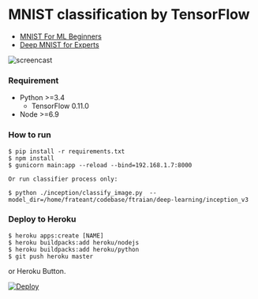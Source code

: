 # MNIST classification by TensorFlow #

- [MNIST For ML Beginners](https://www.tensorflow.org/tutorials/mnist/beginners/)
- [Deep MNIST for Experts](https://www.tensorflow.org/tutorials/mnist/pros/)

![screencast](https://cloud.githubusercontent.com/assets/80381/11339453/f04f885e-923c-11e5-8845-33c16978c54d.gif)

### Requirement ###

- Python >=3.4
  - TensorFlow 0.11.0
- Node >=6.9


### How to run ###

    $ pip install -r requirements.txt
    $ npm install
    $ gunicorn main:app --reload --bind=192.168.1.7:8000

    Or run classifier process only:

    $ python ./inception/classify_image.py  --model_dir=/home/frateant/codebase/ftraian/deep-learning/inception_v3


### Deploy to Heroku ###

    $ heroku apps:create [NAME]
    $ heroku buildpacks:add heroku/nodejs
    $ heroku buildpacks:add heroku/python
    $ git push heroku master

or Heroku Button.

[![Deploy](https://www.herokucdn.com/deploy/button.svg)](https://heroku.com/deploy)
